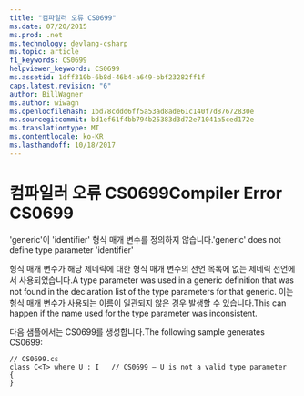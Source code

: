 ```yaml
---
title: "컴파일러 오류 CS0699"
ms.date: 07/20/2015
ms.prod: .net
ms.technology: devlang-csharp
ms.topic: article
f1_keywords: CS0699
helpviewer_keywords: CS0699
ms.assetid: 1dff310b-6b8d-46b4-a649-bbf23282ff1f
caps.latest.revision: "6"
author: BillWagner
ms.author: wiwagn
ms.openlocfilehash: 1bd78cddd6ff5a53ad8ade61c140f7d87672830e
ms.sourcegitcommit: bd1ef61f4bb794b25383d3d72e71041a5ced172e
ms.translationtype: MT
ms.contentlocale: ko-KR
ms.lasthandoff: 10/18/2017
---
```

# <a name="compiler-error-cs0699"></a><span data-ttu-id="3a3d3-102">컴파일러 오류 CS0699</span><span class="sxs-lookup"><span data-stu-id="3a3d3-102">Compiler Error CS0699</span></span>
<span data-ttu-id="3a3d3-103">'generic'이 'identifier' 형식 매개 변수를 정의하지 않습니다.</span><span class="sxs-lookup"><span data-stu-id="3a3d3-103">'generic' does not define type parameter 'identifier'</span></span>  
  
 <span data-ttu-id="3a3d3-104">형식 매개 변수가 해당 제네릭에 대한 형식 매개 변수의 선언 목록에 없는 제네릭 선언에서 사용되었습니다.</span><span class="sxs-lookup"><span data-stu-id="3a3d3-104">A type parameter was used in a generic definition that was not found in the declaration list of the type parameters for that generic.</span></span> <span data-ttu-id="3a3d3-105">이는 형식 매개 변수가 사용되는 이름이 일관되지 않은 경우 발생할 수 있습니다.</span><span class="sxs-lookup"><span data-stu-id="3a3d3-105">This can happen if the name used for the type parameter was inconsistent.</span></span>  
  
 <span data-ttu-id="3a3d3-106">다음 샘플에서는 CS0699를 생성합니다.</span><span class="sxs-lookup"><span data-stu-id="3a3d3-106">The following sample generates CS0699:</span></span>  
  
```  
// CS0699.cs  
class C<T> where U : I   // CS0699 – U is not a valid type parameter  
{  
}  
```
